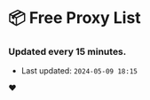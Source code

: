 # :package: Free Proxy List
### Updated every 15 minutes.

- Last updated: `2024-05-09 18:15`

:heart:
